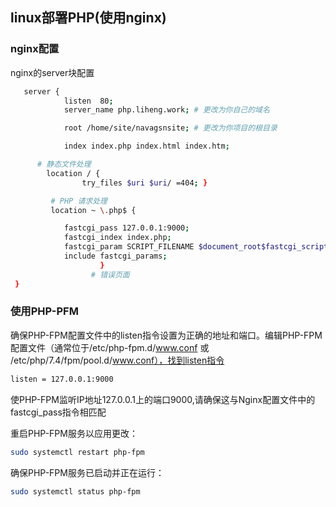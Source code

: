 ## linux部署PHP(使用nginx)
### nginx配置
nginx的server块配置
```bash
   server {
            listen  80;
            server_name php.liheng.work; # 更改为你自己的域名

            root /home/site/navagsnsite; # 更改为你项目的根目录

            index index.php index.html index.htm;

      # 静态文件处理
        location / {
                try_files $uri $uri/ =404; }

         # PHP 请求处理
         location ~ \.php$ {

            fastcgi_pass 127.0.0.1:9000;
            fastcgi_index index.php;
            fastcgi_param SCRIPT_FILENAME $document_root$fastcgi_script_name;
            include fastcgi_params;
                    }
                  # 错误页面
 }

```
### 使用PHP-PFM
确保PHP-FPM配置文件中的listen指令设置为正确的地址和端口。编辑PHP-FPM配置文件（通常位于/etc/php-fpm.d/www.conf 或 /etc/php/7.4/fpm/pool.d/www.conf），找到listen指令
```bash
listen = 127.0.0.1:9000
```
使PHP-FPM监听IP地址127.0.0.1上的端口9000,请确保这与Nginx配置文件中的fastcgi_pass指令相匹配

重启PHP-FPM服务以应用更改：
```bash
sudo systemctl restart php-fpm
```
确保PHP-FPM服务已启动并正在运行：
```bash
sudo systemctl status php-fpm
```


